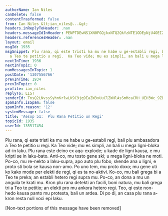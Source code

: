 ```yaml
---
authorName: Ian Niles
canDelete: false
contentTrasformed: false
from: Ian Niles &lt;ian_niles@...&gt;
headers.inReplyToHeader: .nan
headers.messageIdInHeader: PENPTDEwNS1XN0FGQjkxNTQ2QkYzNTE1ODEyNjU4OEI2MjBAcGh4LmdibD4=
headers.referencesHeader: .nan
layout: email
msgId: 1935
msgSnippet: Plu rana, qi este tristi ka mu ne habe u ge-establi regi, bali plu ambasadora
  a Teo te petitio u regi.  Ka Teo vide; mu es simpli, an bali u mega ligni-bloka
nextInTime: 1936
nextInTopic: 0
numMessagesInTopic: 1
postDate: '1307556766'
prevInTime: 1934
prevInTopic: 0
profile: ian_niles
replyTo: LIST
senderId: TnsQ2LNvssSyhnKrlwLK9C9jg9EaZW3xUuClZWHlAsSmMcaCRH_UEH3Wc_9ZDkEJJn6n4toH-LQV9DC-ikOYJBs-mJJD2uqA
spamInfo.isSpam: false
spamInfo.reason: '12'
systemMessage: false
title: 'Aesop 51:  Plu Rana Petitio un Regi'
topicId: 1935
userId: 135517454
---
```



Plu rana, qi este tristi ka mu ne habe u ge-establi regi, bali plu ambasadora a Teo te petitio u regi.  Ka Teo vide; mu es simpli, an bali u mega ligni-bloka ad-in laku.  Plu rana este deino ex aqa-explode; u kade de ligni kausa, e mu kripti se in laku-bato.  Anti-co, mu tosto gene ski; u mega ligni-bloka ne moti.  Po-co, mu re-nekto a laku-supra, apo auto plu fobo, skende ana u ligni, e proto sti bola se kausa non-amo.  Po uno tem, mu proto doxo; mu gene uti ko kako mode per elekti de regi, qi es ta no-aktivi.  Ko-co, mu bali grega bi a Teo te preka; an establi hetero regi supra mu.  Po-co, an dona a mu un anguila te krati mu.  Kron plu rana detekti an facili, boni natura, mu bali grega tri a Teo te petitio; an elekti pro mu ankora hetero regi.  Teo, qi este non-hedo kausa panto mu protesta, bali un ardea.  Di po di, an casa plu rana a-kron resta nuli voci epi laku. 		 	   		  

[Non-text portions of this message have been removed]


